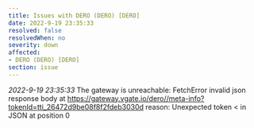 ```yaml
---
title: Issues with DERO (DERO) [DERO]
date: 2022-9-19 23:35:33
resolved: false
resolvedWhen: no
severity: down
affected:
- DERO (DERO) [DERO]
section: issue
---
```


*2022-9-19 23:35:33* The gateway is unreachable: FetchError invalid json response body at https://gateway.vgate.io/dero//meta-info?tokenId=tti_26472d9be08f8f2fdeb3030d reason: Unexpected token < in JSON at position 0